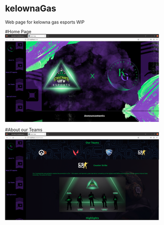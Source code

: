# kelownaGas
Web page for kelowna gas esports WIP

#Home Page
![Home page](/screenshots/homepage.png?raw=true)

#About our Teams
![Teams](/screenshots/teams.png?raw=true)
